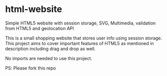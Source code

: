 # html-website
Simple HTML5 website with session storage, SVG, Multimedia, validation from HTML5 and geolocation API

This is a small shopping website that stores user info using session storage. 
This project aims to cover important features of HTML5 as mentioned in description including drag and drop as well. 

No imports are needed to use this project. 

PS: Please fork this repo
